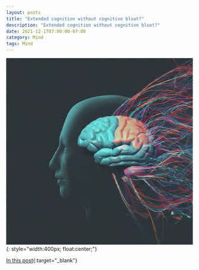 ```yaml
---
layout: posts
title: "Extended cognition without cognitive bloat?"
description: "Extended cognition without cognitive bloat?"
date: 2021-12-1T07:00:00-07:00
category: Mind
tags: Mind
---
```

![TE image](/images/extendedcog.jfif){: style="width:400px; float:center;"}

[In this post](https://perrin-ay.github.io/mind/2021/09/01/Intro-to-eliminative-materialism.html){:target="_blank"}

